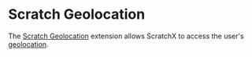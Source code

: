 # Scratch Geolocation

The [Scratch Geolocation](.) extension allows ScratchX to access the user's [geolocation](https://developer.mozilla.org/en-US/docs/Web/API/Geolocation_API).
